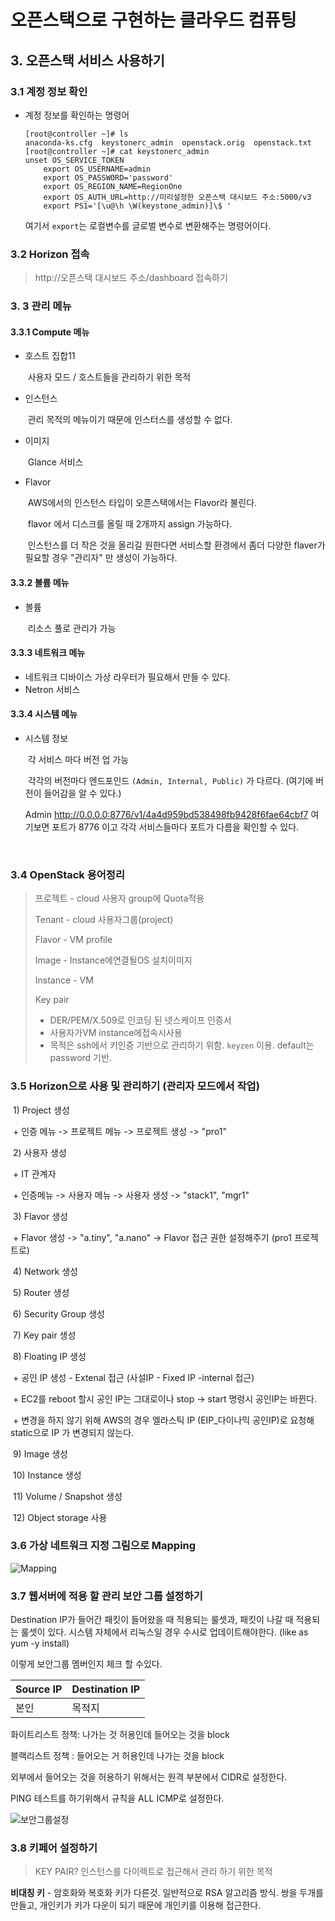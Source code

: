 # 오픈스택으로 구현하는 클라우드 컴퓨팅

## 3. 오픈스택 서비스 사용하기

### 3.1 계정 정보 확인

+ 계정 정보를 확인하는 명령어

  ```shell
  [root@controller ~]# ls
  anaconda-ks.cfg  keystonerc_admin  openstack.orig  openstack.txt
  [root@controller ~]# cat keystonerc_admin 
  unset OS_SERVICE_TOKEN
      export OS_USERNAME=admin
      export OS_PASSWORD='password'
      export OS_REGION_NAME=RegionOne
      export OS_AUTH_URL=http://미리설정한 오픈스택 대시보드 주소:5000/v3
      export PS1='[\u@\h \W(keystone_admin)]\$ '
  ```

  여기서 `export`는 로컬변수를 글로벌 변수로 변환해주는 명령어이다.
  
  

### 3.2 Horizon 접속

>  http://오픈스택 대시보드 주소/dashboard 접속하기



### 3. 3 관리 메뉴

#### 3.3.1 Compute 메뉴

+ 호스트 집합11

  ​	사용자 모드 /  호스트들을 관리하기 위한 목적

+ 인스턴스

  ​	관리 목적의 메뉴이기 때문에 인스터스를 생성할 수 없다.

+ 이미지

  ​	Glance 서비스

+ Flavor

  ​	AWS에서의 인스턴스 타입이 오픈스택에서는 Flavor라 불린다.

  ​	flavor 에서 디스크를 올릴 때 2개까지 assign 가능하다.

  ​	인스턴스를 더 작은 것을 올리길 원한다면 서비스할 환경에서 좀더 다양한 flaver가 필요할 경우 "관리자" 만 생성이 가능하다. 

#### 3.3.2 볼륨 메뉴

+ 볼륨

  ​	리소스 풀로 관리가 가능

#### 3.3.3 네트워크 메뉴

+ 네트워크 디바이스 가상 라우터가 필요해서 만들 수 있다.
+ Netron 서비스

#### 3.3.4  시스템 메뉴

+ 시스템 정보

  ​	각 서비스 마다 버전 업 가능

  ​	각각의 버전마다 엔드포인드 `(Admin, Internal, Public)` 가 다르다. (여기에 버전이 들어감을 알 수 있다.)

  	Admin http://0.0.0.0:8776/v1/4a4d959bd538498fb9428f6fae64cbf7
  	여기보면 포트가 8776 이고 각각 서비스들마다 포트가 다름을 확인할 수 있다.
  

​	

### 3.4 OpenStack 용어정리	

> 프로젝트 - cloud 사용자 group에 Quota적용
>
> Tenant - cloud 사용자그룹(project)
>
> Flavor - VM profile
>
> Image - Instance에연결될OS 설치이미지
>
> Instance - VM
>
> Key pair
>
> 	- DER/PEM/X.509로 인코딩 된 넷스케이프 인증서
> 	- 사용자가VM instance에접속시사용
> - 목적은 ssh에서 키인증 기반으로 관리하기 위함. `keyzen` 이용. default는 password 기반.



### 3.5 Horizon으로 사용 및 관리하기 (관리자 모드에서 작업)

​	1) Project 생성

​			+ 인증 메뉴 -> 프로젝트 메뉴 -> 프로젝트 생성 -> "pro1" 

​	2) 사용자 생성

​			+ IT 관계자

​			+ 인증메뉴 -> 사용자 메뉴 -> 사용자 생성 -> "stack1", "mgr1"

​	3) Flavor 생성

​			+  Flavor 생성 -> "a.tiny", "a.nano" -> Flavor 접근 권한 설정해주기 (pro1 프로젝트로)

​	4) Network 생성

​	5) Router 생성

​	6) Security Group 생성

​	7) Key pair 생성

​	8) Floating IP 생성 

​			+ 공인 IP 생성 - Extenal 접근 (사설IP - Fixed IP -internal 접근)

​			+ EC2를 reboot 할시 공인 IP는 그대로이나 stop -> start 명령시 공인IP는 바뀐다.

​			+ 변경을 하지 않기 위해 AWS의 경우 엘라스틱 IP (EIP_다이나믹 공인IP)로 요청해 static으로 IP			가 변경되지 않는다.

​	9) Image 생성

​	10) Instance 생성

​	11) Volume / Snapshot 생성

​	12) Object storage 사용



### 3.6 **가상 네트워크 지정** 그림으로 Mapping

![Mapping](https://github.com/SeolRoh/TIL/blob/master/etc/archetecture_mapping.jpg)





### 3.7 웹서버에 적용 할 관리 보안 그룹 설정하기

Destination IP가 들어간 패킷이 들어왔을 때 적용되는 룰셋과, 패킷이 나갈 때 적용되는 룰셋이 있다. 시스템 자체에서 리눅스일 경우 수시로 업데이트해야한다. (like as yum -y install) 

이렇게 보안그룹 멤버인지 체크 할 수있다.

| Source IP | Destination IP |
| --------- | -------------- |
| 본인      | 목적지         |

화이트리스트 정책: 나가는 것 허용인데 들어오는 것을 block

블랙리스트 정책 : 들어오는 거 허용인데 나가는 것을 block



외부에서 들어오는 것을 허용하기 위해서는 원격 부분에서 CIDR로 설정한다.

PING 테스트를 하기위해서 규칙을 ALL ICMP로 설정한다.

![보안그룹설정](https://github.com/SeolRoh/TIL/blob/master/etc/security_member_rule.JPG)



### 3.8 키페어 설정하기

>  KEY PAIR? 인스턴스를 다이렉트로 접근해서 관리 하기 위한 목적

**비대칭 키** - 암호화와 복호화 키가 다른것. 일반적으로 RSA 알고리즘 방식. 쌍을 두개를 만들고, 개인키가 키가 다운이 되기 때문에 개인키를 이용해 접근한다. 